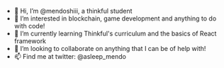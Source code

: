 - 👋 Hi, I’m @mendoshiii, a thinkful student
- 👀 I’m interested in blockchain, game development and anything to do with code!
- 🌱 I’m currently learning Thinkful's curriculum and the basics of React framework
- 💞️ I’m looking to collaborate on anything that I can be of help with!
- 📫 Find me at twitter: @asleep_mendo

<!---
mendoshiii/mendoshiii is a ✨ special ✨ repository because its `README.md` (this file) appears on your GitHub profile.
You can click the Preview link to take a look at your changes.
--->
